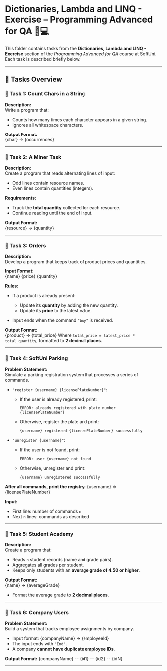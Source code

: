 # Dictionaries, Lambda and LINQ - Exercise – Programming Advanced for QA 🧑💻

This folder contains tasks from the **Dictionaries, Lambda and LINQ - Exercise** section of the _Programming Advanced for QA_ course at SoftUni. Each task is described briefly below.

---

## 🔧 Tasks Overview

### 📝 Task 1: Count Chars in a String

**Description:**  
Write a program that:
- Counts how many times each character appears in a given string.
- Ignores all whitespace characters.

**Output Format:**  
{char} -> {occurrences}

---

### 📝 Task 2: A Miner Task

**Description:**  
Create a program that reads alternating lines of input:
- Odd lines contain resource names.
- Even lines contain quantities (integers).

**Requirements:**
- Track the **total quantity** collected for each resource.
- Continue reading until the end of input.

**Output Format:**  
{resource} -> {quantity}

---

### 📝 Task 3: Orders

**Description:**  
Develop a program that keeps track of product prices and quantities.

**Input Format:**  
{name} {price} {quantity}

**Rules:**
- If a product is already present:
  - Update its **quantity** by adding the new quantity.
  - Update its **price** to the latest value.

- Input ends when the command `"buy"` is received.

**Output Format:**  
{product} -> {total_price}
Where `total_price = latest_price * total_quantity`, formatted to **2 decimal places**.

---

### 📝 Task 4: SoftUni Parking

**Problem Statement:**  
Simulate a parking registration system that processes a series of commands.

- `"register {username} {licensePlateNumber}"`:
  - If the user is already registered, print:
    ```
    ERROR: already registered with plate number {licensePlateNumber}
    ```
  - Otherwise, register the plate and print:
    ```
    {username} registered {licensePlateNumber} successfully
    ```

- `"unregister {username}"`:
  - If the user is not found, print:
    ```
    ERROR: user {username} not found
    ```
  - Otherwise, unregister and print:
    ```
    {username} unregistered successfully
    ```

**After all commands, print the registry:**
{username} => {licensePlateNumber}

**Input:**
- First line: number of commands `n`
- Next `n` lines: commands as described

---

### 📝 Task 5: Student Academy

**Description:**  
Create a program that:
- Reads `n` student records (name and grade pairs).
- Aggregates all grades per student.
- Keeps only students with an **average grade of 4.50 or higher**.

**Output Format:**  
{name} -> {averageGrade}
- Format the average grade to **2 decimal places**.

---

### 📝 Task 6: Company Users

**Problem Statement:**  
Build a system that tracks employee assignments by company.
- Input format:
{companyName} -> {employeeId}
- The input ends with `"End"`.
- A company **cannot have duplicate employee IDs**.

**Output Format:**
{companyName} -- {id1} -- {id2} -- {idN}

---

